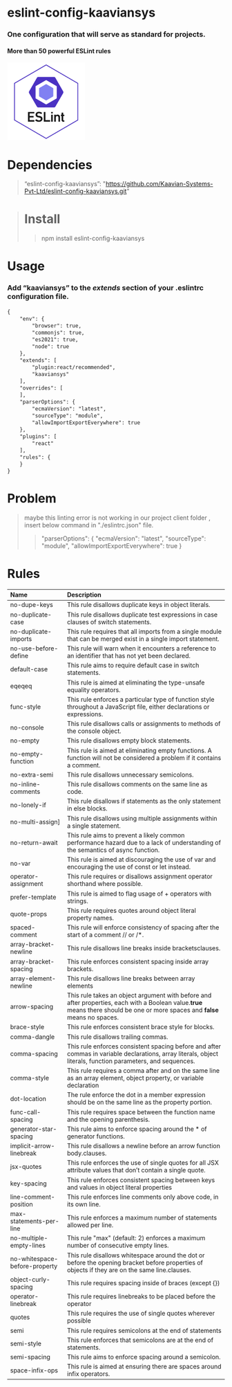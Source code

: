 <!-- ### GITHUB-LINK: https://github.com/Kaavian-Systems-Pvt-Ltd/eslint-config-kaaviansys.git

#### YOU MUST DECLARE DEPENDENCIES NAME LIKE:    "eslint-config-kaaviansys"

#### THEN INSTALL :   npm Install eslint-config-kaaviansys

#### “kaaviansys” SHOULDBE DECLARED IN THE .eslintrc.json FILE UNDER THE     “extends” PROPERTY.

#### IF “eslint.rc file”  IS NOT IN YOUR PROJECT ,USE THE BELLOW COMMENT


##### npm install --save-dev eslint

##### npx eslint --init     -->

# eslint-config-kaaviansys

### One configuration that will serve as standard for projects. 

#### More than 50 powerful ESLint rules    

<img src="eslint.png" width="180" align="center">   

# Dependencies

> “eslint-config-kaaviansys”: "https://github.com/Kaavian-Systems-Pvt-Ltd/eslint-config-kaaviansys.git"

># Install
>
>>npm install eslint-config-kaaviansys

# **Usage**

### Add **“kaaviansys”** to the *extends* section of your **.eslintrc** configuration file.

```
{
    "env": {
        "browser": true,
        "commonjs": true,
        "es2021": true,
        "node": true
    },
    "extends": [
        "plugin:react/recommended",
        "kaaviansys"
    ],
    "overrides": [
    ],
    "parserOptions": {
        "ecmaVersion": "latest",
        "sourceType": "module",
        "allowImportExportEverywhere": true
    },
    "plugins": [
        "react"
    ],
    "rules": {
    }
}
```

# Problem

>maybe this linting error is not working in our project client folder ,
insert below command in "./eslintrc.json" file.
>
>>"parserOptions": {
"ecmaVersion": "latest", "sourceType": "module",
"allowImportExportEverywhere": true
}

# Rules

 | Name                                                                                             | Description                                                                                                                                                                                                     
| :----------------------------------------------------------------------------------------------- | :--------------------------------------------------------------------------------------------------------------------------
| no-dupe-keys                                                    | This rule disallows duplicate keys in object literals.                                                                                                                                              
| no-duplicate-case                                             | This rule disallows duplicate test expressions in case clauses of switch statements.   
|no-duplicate-imports                                             |This rule requires that all imports from a single module that can be merged exist in a single import statement.  
|no-use-before-define                                             |This rule will warn when it encounters a reference to an identifier that has not yet been declared.   
| default-case                                             | This rule aims to require default case in switch statements.
| eqeqeq                                             | This rule is aimed at eliminating the type-unsafe equality operators.
| func-style                                             | This rule enforces a particular type of function style throughout a JavaScript file, either declarations or expressions. 
|no-console                                            | This rule disallows calls or assignments to methods of the console object. 
|no-empty                                             |This rule disallows empty block statements. 
|no-empty-function                                             |This rule is aimed at eliminating empty functions. A function will not be considered a problem if it contains a comment.
|no-extra-semi                                             |This rule disallows unnecessary semicolons.  
|no-inline-comments                                             | This rule disallows comments on the same line as code.
| no-lonely-if                                             | This rule disallows if statements as the only statement in else blocks.
| no-multi-assign]                                              | This rule disallows using multiple assignments within a single statement. 
| no-return-await                                             |This rule aims to prevent a likely common performance hazard due to a lack of understanding of the semantics of async function.
|no-var                                            | This rule is aimed at discouraging the use of var and encouraging the use of const or let instead. 
|operator-assignment                                             | This rule requires or disallows assignment operator shorthand where possible.  
|prefer-template                                            | This rule is aimed to flag usage of + operators with strings.
| quote-props                                          | This rule requires quotes around object literal property names.
| spaced-comment                                             | This rule will enforce consistency of spacing after the start of a comment // or /*. 
| array-bracket-newline                                             | This rule disallows line breaks inside bracketsclauses.   
| array-bracket-spacing                                            | This rule enforces consistent spacing inside array brackets. 
| array-element-newline                                             |This rule disallows line breaks between array elements 
| arrow-spacing                                            |This rule takes an object argument with before and after properties, each with a Boolean value.**true** means there should be one or more spaces and **false** means no spaces.
|brace-style                                             |This rule enforces consistent brace style for blocks.   
| comma-dangle                                            | This rule  disallows trailing commas.
| comma-spacing                                           |This rule enforces consistent spacing before and after commas in variable declarations, array literals, object literals, function parameters, and sequences.
| comma-style                                             | This rule requires a comma after and on the same line as an array element, object property, or variable declaration
| dot-location                                            |The rule enforce the dot in a member expression should be on the same line as the property portion.  
| func-call-spacing                                             | This rule requires space between the function name and the opening parenthesis.
|generator-star-spacing                                            | This rule aims to enforce spacing around the * of generator functions.
| implicit-arrow-linebreak                                             | This rule  disallows a newline before an arrow function body.clauses. 
| jsx-quotes                                            | This rule  enforces the use of single quotes for all JSX attribute values that don’t contain a single quote.  
| key-spacing                                             | This rule enforces consistent spacing between keys and values in object literal properties
| line-comment-position                                             |This rule enforces line comments only above code, in its own line. 
|max-statements-per-line                                            | This rule enforces a maximum number of statements allowed per line.  
| no-multiple-empty-lines                                           | This rule "max" (default: 2) enforces a maximum number of consecutive empty lines. 
| no-whitespace-before-property                                             | This rule disallows whitespace around the dot or before the opening bracket before properties of objects if they are on the same line.clauses. 
| object-curly-spacing                                            | This rule  requires spacing inside of braces (except {}) 
| operator-linebreak                                             | This rule requires linebreaks to be placed before the operator  
|quotes                                             |This rule requires the use of single quotes wherever possible
| semi                                            | This rule requires semicolons at the end of statements
| semi-style                                             | This rule enforces that semicolons are at the end of statements.
| semi-spacing                                            | This rule aims to enforce spacing around a semicolon. 
| space-infix-ops                                            | This rule is aimed at ensuring there are spaces around infix operators.                                             | Enforce a specific parameter name in catch clauses. 




